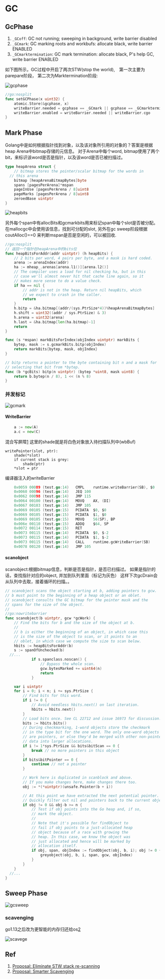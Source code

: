 # GC

## GcPhase

1. `_GCoff`:  GC not running; sweeping in background, write barrier disabled
2. `_GCmark`: GC marking roots and workbufs: allocate black, write barrier ENABLED
3. `_GCmarktermination`: GC mark termination: allocate black, P's help GC, write barrier ENABLED

如下图所示，GC过程中开启了两次STW(stop the world),　第一次主要为parepare阶段，
第二次为Marktermination阶段:

![gcphase](./gcphase.svg)

```go
//go:nosplit
func setGCPhase(x uint32) {
	atomic.Store(&gcphase, x)
	writeBarrier.needed = gcphase == _GCmark || gcphase == _GCmarktermination
	writeBarrier.enabled = writeBarrier.needed || writeBarrier.cgo
}
```

## Mark Phase

Golang中是如何根据指针找到对象，以及该对象所引用的对象的？答案是根据heap Arena中bitmap存储的元信息。
对于Arena中每个word, bitmap使用了两个bit，来标识该word是否是指针，以及该word是否已被扫描过。

```go
type heapArena struct {
	// bitmap stores the pointer/scalar bitmap for the words in
  // this arena
	bitmap [heapArenaBitmapBytes]byte
	spans [pagesPerArena]*mspan
	pageInUse [pagesPerArena / 8]uint8
	pageMarks [pagesPerArena / 8]uint8
	zeroedBase uintptr
}
```

![heapbits](./heapbits.svg)

另外每个span中有allocBits和gcmarkbits用来标记span中每个slot是否被分配。在mallocgc中会使用该信息，找到可分配的slot,
另外在gc sweep阶段根据coutAlloc()==0 来判断mspan是否是空闲的，可以被回收.

```go
//go:nosplit
// 返回一个指针在heapArena中的bits位
func heapBitsForAddr(addr uintptr) (h heapBits) {
	// 2 bits per word, 4 pairs per byte, and a mask is hard coded.
	arena := arenaIndex(addr)
	ha := mheap_.arenas[arena.l1()][arena.l2()]
	// The compiler uses a load for nil checking ha, but in this
	// case we'll almost never hit that cache line again, so it
	// makes more sense to do a value check.
	if ha == nil {
		// addr is not in the heap. Return nil heapBits, which
		// we expect to crash in the caller.
		return
	}
	h.bitp = &ha.bitmap[(addr/(sys.PtrSize*4))%heapArenaBitmapBytes]
	h.shift = uint32((addr / sys.PtrSize) & 3)
	h.arena = uint32(arena)
	h.last = &ha.bitmap[len(ha.bitmap)-1]
	return
}
```
```go
func (s *mspan) markBitsForIndex(objIndex uintptr) markBits {
	bytep, mask := s.gcmarkBits.bitp(objIndex)
	return markBits{bytep, mask, objIndex}
}

// bitp returns a pointer to the byte containing bit n and a mask for
// selecting that bit from *bytep.
func (b *gcBits) bitp(n uintptr) (bytep *uint8, mask uint8) {
	return b.bytep(n / 8), 1 << (n % 8)
}
```

### 并发标记

![gcmark](./gcmark.svg)

#### WriteBarrier
```go
	a := new(A)
	a.c = new(C)
```
混合写屏障[1](https://github.com/golang/proposal/blob/master/design/17503-eliminate-rescan.md)
这里的shade就是将白色对象放入待扫描队列中(wbBuf)

```
writePointer(slot, ptr):
    shade(*slot)
    if current stack is grey:
        shade(ptr)
    *slot = ptr
```

编译器注入的writeBarrier
```go
	0x0059 00089 (test.go:14)	CMPL	runtime.writeBarrier(SB), $0
	0x0060 00096 (test.go:14)	JEQ	100
	0x0062 00098 (test.go:14)	JMP	115
	0x0064 00100 (test.go:14)	MOVQ	AX, (DI)
	0x0067 00103 (test.go:14)	JMP	105
	0x0069 00105 (test.go:15)	PCDATA	$0, $0
	0x0069 00105 (test.go:15)	PCDATA	$1, $0
	0x0069 00105 (test.go:15)	MOVQ	56(SP), BP
	0x006e 00110 (test.go:15)	ADDQ	$64, SP
	0x0072 00114 (test.go:15)	RET
	0x0073 00115 (test.go:14)	PCDATA	$0, $-2
	0x0073 00115 (test.go:14)	PCDATA	$1, $-2
	0x0073 00115 (test.go:14)	CALL	runtime.gcWriteBarrier(SB)
	0x0078 00120 (test.go:14)	JMP	105
```

#### scanobject

scanobject:根据bitmap信息，判断是否是指针，是否已扫描过。
如果是指针的话，查找指针对应的object, 并加到队列里面（标记为灰色）
这样下次gcDrain会从队列中去取，接着循环的扫描。。

```go
// scanobject scans the object starting at b, adding pointers to gcw.
// b must point to the beginning of a heap object or an oblet.
// scanobject consults the GC bitmap for the pointer mask and the
// spans for the size of the object.
//
//go:nowritebarrier
func scanobject(b uintptr, gcw *gcWork) {
	// Find the bits for b and the size of the object at b.
	//
	// b is either the beginning of an object, in which case this
	// is the size of the object to scan, or it points to an
	// oblet, in which case we compute the size to scan below.
	hbits := heapBitsForAddr(b)
	s := spanOfUnchecked(b)
  //...
			if s.spanclass.noscan() {
				// Bypass the whole scan.
				gcw.bytesMarked += uint64(n)
				return
			}

	var i uintptr
	for i = 0; i < n; i += sys.PtrSize {
		// Find bits for this word.
		if i != 0 {
			// Avoid needless hbits.next() on last iteration.
			hbits = hbits.next()
		}
		// Load bits once. See CL 22712 and issue 16973 for discussion.
		bits := hbits.bits()
		// During checkmarking, 1-word objects store the checkmark
		// in the type bit for the one word. The only one-word objects
		// are pointers, or else they'd be merged with other non-pointer
		// data into larger allocations.
		if i != 1*sys.PtrSize && bits&bitScan == 0 {
			break // no more pointers in this object
		}
		if bits&bitPointer == 0 {
			continue // not a pointer
		}

		// Work here is duplicated in scanblock and above.
		// If you make changes here, make changes there too.
		obj := *(*uintptr)(unsafe.Pointer(b + i))

		// At this point we have extracted the next potential pointer.
		// Quickly filter out nil and pointers back to the current object.
		if obj != 0 && obj-b >= n {
			// Test if obj points into the Go heap and, if so,
			// mark the object.
			//
			// Note that it's possible for findObject to
			// fail if obj points to a just-allocated heap
			// object because of a race with growing the
			// heap. In this case, we know the object was
			// just allocated and hence will be marked by
			// allocation itself.
			if obj, span, objIndex := findObject(obj, b, i); obj != 0 {
				greyobject(obj, b, i, span, gcw, objIndex)
			}
		}
	}
  //...
}
```

## Sweep Phase

![gcsweep](./go-sweep.svg)

### scavenging

go1.13之后改为更智能的内存归还给os[2](https://github.com/golang/go/issues/30333)

![scavege](./scavenge.svg)

## Ref 
1. [Proposal: Eliminate STW stack re-scanning](https://github.com/golang/proposal/blob/master/design/17503-eliminate-rescan.md)
2. [Proposal: Smarter Scavenging](https://github.com/golang/go/issues/30333)
